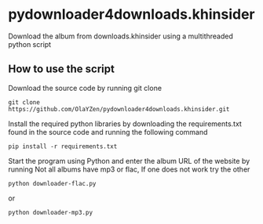 # pydownloader4downloads.khinsider
Download the album from downloads.khinsider using a multithreaded python script

## How to use the script

Download the source code by running git clone
```
git clone https://github.com/OlaYZen/pydownloader4downloads.khinsider.git
```

Install the required python libraries by downloading the requirements.txt found in the source code and running the following command
```
pip install -r requirements.txt
```
Start the program using Python and enter the album URL of the website by running
Not all albums have mp3 or flac, If one does not work try the other

```
python downloader-flac.py
```
or 
```
python downloader-mp3.py
```
